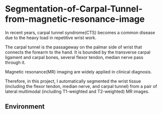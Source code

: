 # Segmentation-of-Carpal-Tunnel-from-magnetic-resonance-image

In recent years, carpal tunnel syndrome(CTS) becomes a common disease due to the heavy load in repetitive wrist work.

The carpal tunnel is the passageway on the palmar side of wrist that connects the forearm to the hand. It is bounded by the transverse carpal ligament and carpal bones, several flexor tendon, median nerve pass through it.

Magnetic resonance(MR) imaging are widely applied in clinical diagnosis.

Therefore, in this project, I automatically segmented the wrist tissue (including the flexor tendon, median nerve, and carpal tunnel) from a pair of lateral multimodal (including T1-weighted and T2-weighted) MR images.


## Environment

